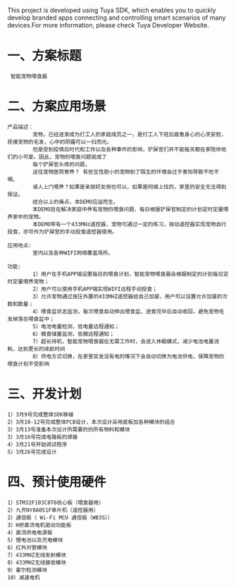 This project is developed using Tuya SDK, which enables you to quickly develop branded apps connecting and controlling smart scenarios of many devices.For more information, please check Tuya Developer Website.

一、方案标题
==
     智能宠物喂食器

二、方案应用场景
==

    产品描述： 
            宠物，已经逐渐成为打工人的家庭成员之一，是打工人下班后疲惫身心的心灵安慰，抚摸宠物的毛发，心中的阴霾可以一扫而光。
            但是受到疫情后时代和工作以及各种事件的影响，铲屎官们并不能每天都在家陪伴他们的小可爱。因此，宠物的喂食问题就成了
            每个铲屎官头疼的问题，
            送往宠物医院寄养？ 有些生性胆小的宠物到了陌生的环境会过于害怕导致不吃不喝。
            请人上门喂养？如果是亲朋好友倒也可以，如果是同城上找的，家里的安全无法得到保证。
            结合以上的痛点，本DEMO应运而生。
            本DEMO旨在解决家庭中养有宠物的喂食问题，每日根据铲屎官制定的计划定时定量喂养家中的宠物。
            本DEMO带有一个433MHz遥控器，宠物可通过一定的练习，按动遥控器实现宠物自行投食，亦可作为铲屎官的手动投食遥控器使用。
          
    应用地点:  
            室内以及各种WIFI网络覆盖场所。
          
    功能: 
            1）用户在手机APP端设置每日的喂食计划，智能宠物喂食器会根据制定的计划每日定时定量喂养宠物；
            2）用户可以使用手机APP端实现WIFI远程手动投食；
            3）允许宠物通过按压外置的433MHZ遥控器给自己加餐，用户可以设置允许加餐的次数和数量；
            4）喂食盆状态监测，每次喂食自动伸出喂食盆，进食完毕后自动收回，避免宠物毛发掉落在喂食盆中；
            5）电池电量检测，低电量远程通知；
            6）粮食储量监测，低粮远程通知；
            7）超长待机，智能宠物喂食器在无需工作时，会进入休眠模式，减少电池电量消耗，达到更长的续航时间
            8）供电方式切换，在家里突发没有电的情况下会自动切换为电池供电，保障宠物的喂食计划不受影响

三、开发计划
==
    1）3月9号完成整体SDK移植
    2）3月10-12号完成整体PCB设计，本次设计采用底板加各种模块的组合
    3）3月13号准备本次设计所需要的的所有物料和模块
    3）3月16号完成电路板的焊接
    4）3月21号开始调试程序
    5）3月26号完成设计

四、预计使用硬件
==
    1）STM32F103C8T6核心板（喂食器用）
    2）九齐NY8A051F单片机（遥控器用）
    2）通信板（ Wi-Fi MCU 通信板（WB3S））
    3）H桥直流电机驱动功能板
    4）直流供电电源板
    5）锂电池以及充电模块
    6）红外对管模块
    7）433MHZ无线发射模块
    8）433MHZ无线接收模块
    9）霍尔检测模块
    10）减速电机
